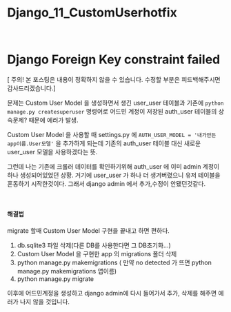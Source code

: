 # Django_11_CustomUserhotfix


​			

# Django Foreign Key constraint failed

[ 주의! 본 포스팅은 내용이 정확하지 않을 수 있습니다. 수정할 부분은 피드백해주시면 감사드리겠습니다.]

문제는 Custom User Model 을 생성하면서 생긴 user_user 테이블과 기존에 `python manage.py createsuperuser` 명령어로 어드민 계정이 저장된 auth_user 테이블의 상속문제? 때문에 에러가 발생.

Custom User Model 을 사용할 때 settings.py 에 `AUTH_USER_MODEL = '내가만든app이름.User모델'` 을 추가하게 되는데 기존의 auth_user 테이블 대신 새로운 user_user 모델을 사용하겠다는 뜻.

그런데 나는 기존에 크롤러 데이터를 확인하기위해 auth_user 에 이미 admin 계정이 하나 생성되어있었던 상황. 거기에 user_user 가 하나 더 생겨버렸으니 유저 테이블을 혼동하기 시작한것이다. 그래서 django admin 에서 추가,수정이 안됐던것같다.

​			

#### 해결법

migrate 할때 Custom User Model 구현을 끝내고 하면 편하다.

1. db.sqlite3 파일 삭제(다른 DB를 사용한다면 그 DB초기화...)
2. Custom User Model 을 구현한 app 의 migrations 폴더 삭제
3. python manage.py makemigrations ( 만약 no detected 가 뜨면 python manage.py makemigrations 앱이름)
4. python manage.py migrate

이후에 어드민계정을 생성하고 django admin에 다시 들어가서 추가, 삭제를 해주면 에러가 나지 않을 것입니다.

​			

​	

​	

​	

